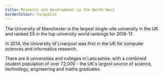 ```yaml
---
title: Research and development in the North West
borderColour: turquoise
---
```

The University of Manchester is the largest single-site university in the UK and ranked 55 in the top university world rankings for 2016-17.


In 2014, the University of Liverpool was first in the UK for computer sciences and informatics research.


There are 4 universities and colleges in Lancashire, with a combined student population of over 72,000 - the UK's largest source of science, technology, engineering and maths graduates.